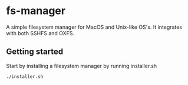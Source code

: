 # fs-manager

A simple filesystem manager for MacOS and Unix-like OS's. It integrates with both SSHFS and OXFS.

## Getting started

Start by installing a filesystem manager by running installer.sh

`./installer.sh`



